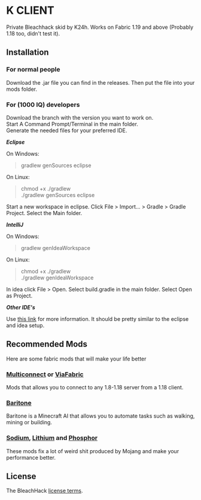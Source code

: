 
# K CLIENT

Private Bleachhack skid by K24h.
Works on Fabric 1.19 and above (Probably 1.18 too, didn't test it).


## Installation
### For normal people

Download the .jar file you can find in the releases. Then put the file into your mods folder.

### For (1000 IQ) developers

Download the branch with the version you want to work on.  
Start A Command Prompt/Terminal in the main folder.  
Generate the needed files for your preferred IDE.  

***Eclipse***

  On Windows:
  > gradlew genSources eclipse
  
  On Linux:
  > chmod +x ./gradlew  
  >./gradlew genSources eclipse

  Start a new workspace in eclipse.
  Click File > Import... > Gradle > Gradle Project.
  Select the Main folder.
  
***IntelliJ***

  On Windows:
  > gradlew genIdeaWorkspace
  
  On Linux:
  > chmod +x ./gradlew  
  >./gradlew genIdeaWorkspace

  In idea click File > Open.
  Select build.gradle in the main folder.
  Select Open as Project.

***Other IDE's***

  Use [this link](https://fabricmc.net/wiki/tutorial:setup) for more information.
  It should be pretty similar to the eclipse and idea setup.
  
  
## Recommended Mods

Here are some fabric mods that will make your life better

### [Multiconnect](https://github.com/Earthcomputer/multiconnect) or [ViaFabric](https://github.com/ViaVersion/ViaFabric)
Mods that allows you to connect to any 1.8-1.18 server from a 1.18 client.

### [Baritone](https://github.com/cabaletta/baritone)
Baritone is a Minecraft AI that allows you to automate tasks such as walking, mining or building.

### [Sodium](https://www.curseforge.com/minecraft/mc-mods/sodium), [Lithium](https://www.curseforge.com/minecraft/mc-mods/lithium) and [Phosphor](https://www.curseforge.com/minecraft/mc-mods/phosphor)
These mods fix a lot of weird shit produced by Mojang and make your performance better.

## License

The BleachHack [license terms](https://github.com/BleachDev/BleachHack/blob/master/LICENSE).
